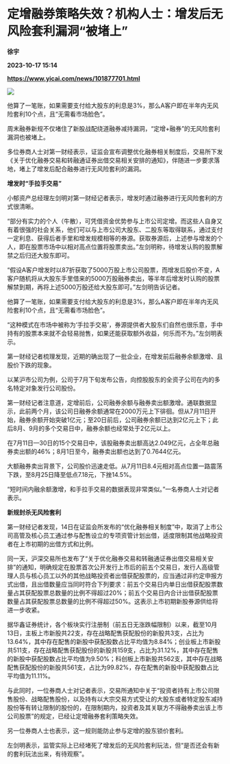 # 定增融券策略失效？机构人士：增发后无风险套利漏洞“被堵上”
**徐宇**

**2023-10-17 15:14**

**https://www.yicai.com/news/101877701.html**

![](https://imgcdn.yicai.com/uppics/slides/2023/10/cede35f402bcf2dbd362bf71ce7ccb37.jpg)

他算了一笔账，如果需要支付给大股东的利息是3%，那么A客户即在半年内无风险套利10个点，且“无需看市场脸色”。

周末融券新规不仅堵住了新股战配绕道融券减持漏洞，“定增+融券”的无风险套利漏洞也被堵上。

多位券商人士对第一财经表示，证监会宣布调整优化融券相关制度后，交易所下发《关于优化融券交易和转融通证券出借交易相关安排的通知》，伴随进一步要求落地，堵上了增发后配合融券进行无风险套利的漏洞。

**增发时“手拉手交易”**

小郁资产总经理左剑明对第一财经记者表示，增发时通过融券进行无风险套利的方式很清晰。

“部分有实力的个人（牛散），可凭借资金优势参与上市公司定增。而这些人自身又有着很强的社会关系，他们可以与上市公司大股东、二股东等取得联系，通过支付一定利息、获得后者手里和增发规模相等的券源。获取券源后，上述参与增发的个人，即在股票市场中以相对高点位置将股票卖出。”左剑明称，待增发认购的股票解禁之后归还大股东即可。

“假设A客户增发时以87折获取了5000万股上市公司股票，而增发后股价不变，A客户随机将从大股东手里借来的5000万股融券卖出，等半年后增发时认购的股票解禁到期，再将上述5000万股还给大股东即可。”左剑明告诉记者。

他算了一笔账，如果需要支付给大股东的利息是3%，那么A客户即在半年内无风险套利10个点，且“无需看市场脸色”。

“这种模式在市场中被称为‘手拉手交易’，券源提供者大股东们自然也很乐意，手中持有的股票本来就不会轻易抛售，如果还能获取额外收益，何乐而不为。”左剑明表示。

第一财经记者梳理发现，近期的确出现了一批企业，在增发前后融券余额激增、且股价下跌的现象。

以某沪市公司为例，公司于7月下旬发布公告，向控股股东的全资子公司在内的多名特定对象发行公司股份。

第一财经记者注意道，定增前后，公司融券余额与融券卖出额激增。通联数据显示，此前两个月，该公司日融券余额通常在2000万元上下徘徊。但从7月11日开始，融券余额开始突破1亿元；至20日前后，公司融券余额已达到2亿元上下；此后8月、9月的多个交易日中，融券余额也经常处于2亿元以上。

在7月11日—30日的15个交易日中，该股融券卖出额高达2.049亿元，占全年总融券卖出额的46%；8月1日至今，融券卖出额也达到了0.7644亿元。

大额融券卖出背景下，公司股价迅速走低。从7月11日8.4元相对高点位置一路震荡下跌，至8月25日降至低点7.18元，下挫14.5%。

“短时间内融余额激增，和手拉手交易的数据表现非常类似。”一名券商人士对记者表示。

**新规封杀无风险套利**

第一财经记者发现，14日在证监会所发布的“优化融券相关制度”中，取消了上市公司高管及核心员工通过参与配售设立的专项资管计划出借，适度限制其他战略投资者在上市初期的出借方式和比例。

同一天，沪深交易所也发布了“关于优化融券交易和转融通证券出借交易相关安排”的通知，明确规定在股票首次公开发行上市后的前五个交易日，发行人高级管理人员与核心员工以外的其他战略投资者出借获配股票的，应当通过非约定申报方式出借，且出借数量应当同时符合下列要求：前五个交易日内单日出借获配股票数量占其获配股票总数量的比例不得超过20%；前五个交易日内合计出借获配股票数量占其获配股票总数量的比例不得超过50%。这表示上市初期新股券源供给将进一步收紧。

据华鑫证券统计，各个板块实行注册制（前五日无涨跌幅限制）以来，截至10月13日，主板上市新股共22支，存在战略配售获配股份的新股共3支，占比为13.64%，其中存在配售的新股中获配股数占比平均值为8.84%；创业板上市新股共511支，存在战略配售获配股份的新股共159支，占比为31.12%，其中存在配售的新股中获配股数占比平均值为9.50%；科创板上市新股共562支，其中存在战略配售获配股份的新股共561支，占比为99.82%，存在配售的新股中获配股数占比平均值为11.11%。

与此同时，一位券商人士对记者表示，交易所通知中关于“投资者持有上市公司限售股份、战略配售股份，以及持有以大宗交易方式受让的大股东或者特定股东减持股份等有转让限制的股份的，在限制期内，投资者及其关联方不得融券卖出该上市公司股票”的规定，已经让定增融券套利策略失效。

另一位券商人士也表示，这一规则能防止参与定增的股东锁价套利。

左剑明表示，监管实际上已经堵死了增发后的无风险套利玩法，但“是否还会有新的套利玩法出来，有待观察”。